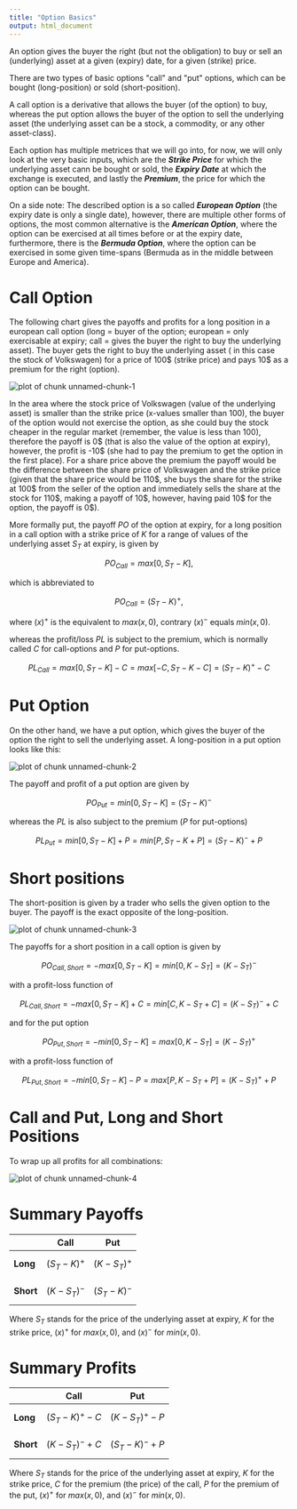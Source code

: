 ```yaml
---
title: "Option Basics"
output: html_document
---
```


An option gives the buyer the right (but not the obligation) to buy or sell an (underlying) asset at a given (expiry) date, for a given (strike) price.

There are two types of basic options "call" and "put" options, which can be bought (long-position) or sold (short-position). 

A call option is a derivative that allows the buyer (of the option) to buy, whereas the put option allows the buyer of the option to sell the underlying asset (the underlying asset can be a stock, a commodity, or any other asset-class). 

Each option has multiple metrices that we will go into, for now, we will only look at the very basic inputs, which are the ***Strike Price*** for which the underlying asset cann be bought or sold, the ***Expiry Date*** at which the exchange is executed, and lastly the ***Premium***, the price for which the option can be bought.

On a side note: The described option is a so called ***European Option*** (the expiry date is only a single date), however, there are multiple other forms of options, the most common alternative is the ***American Option***, where the option can be exercised at all times before or at the expiry date, furthermore, there is the ***Bermuda Option***, where the option can be exercised in some given time-spans (Bermuda as in the middle between Europe and America).

# Call Option

The following chart gives the payoffs and profits for a long position in a european call option (long = buyer of the option; european = only exercisable at expiry; call = gives the buyer the right to buy the underlying asset). The buyer gets the right to buy the underlying asset ( in this case the stock of Volkswagen) for a price of 100\$ (strike price) and pays 10\$ as a premium for the right (option). 

![plot of chunk unnamed-chunk-1](figure/unnamed-chunk-1-1.png)

In the area where the stock price of Volkswagen (value of the underlying asset) is smaller than the strike price (x-values smaller than 100), the buyer of the option would not exercise the option, as she could buy the stock cheaper in the regular market (remember, the value is less than 100), therefore the payoff is 0\$ (that is also the value of the option at expiry), however, the profit is -10\$ (she had to pay the premium to get the option in the first place). For a share price above the premium the payoff would be the difference between the share price of Volkswagen and the strike price (given that the share price would be 110\$, she buys the share for the strike at 100\$ from the seller of the option and immediately sells the share at the stock for 110\$, making a payoff of 10\$, however, having paid 10\$ for the option, the payoff is 0\$).

More formally put, the payoff $PO$ of the option at expiry, for a long position in a call option with a strike price of $K$ for a range of values of the underlying asset $S_T$ at expiry, is given by

$$PO_{Call} = max[0, S_T - K],$$

which is abbreviated to

$$PO_{Call} = (S_T - K) ^ +,$$

where $(x)^+$ is the equivalent to $max(x, 0)$, contrary $(x)^-$ equals $min(x, 0)$.

whereas the profit/loss $PL$ is subject to the premium, which is normally called $C$ for call-options and $P$ for put-options.

$$PL_{Call} = max[0, S_T - K] - C = max[- C, S_T - K - C] = (S_T - K) ^+ - C$$

# Put Option 

On the other hand, we have a put option, which gives the buyer of the option the right to sell the underlying asset. A long-position in a put option looks like this:

![plot of chunk unnamed-chunk-2](figure/unnamed-chunk-2-1.png)

The payoff and profit of a put option are given by

$$PO_{Put} = min[0, S_T - K] = (S_T - K)^-$$

whereas the $PL$ is also subject to the premium ($P$ for put-options)

$$PL_{Put} = min[0, S_T - K] + P = min[P, S_T - K + P] = (S_T - K)^-  + P$$


# Short positions

The short-position is given by a trader who sells the given option to the buyer. The payoff is the exact opposite of the long-position. 

![plot of chunk unnamed-chunk-3](figure/unnamed-chunk-3-1.png)

The payoffs for a short position in a call option is given by

$$PO_{Call, Short} = - max[0, S_T - K] = min[0, K - S_T] = (K-S_T)^-$$

with a profit-loss function of

$$PL_{Call, Short} = - max[0, S_T - K] + C = min[C, K - S_T + C] = (K-S_T)^- + C$$

and for the put option

$$ PO_{Put, Short} = - min[0, S_T - K] = max[0, K - S_T] = (K-S_T)^+$$

with a profit-loss function of 

$$PL_{Put, Short} = - min[0, S_T - K] - P = max[P, K-S_T + P] = (K-S_T)^+ + P$$


# Call and Put, Long and Short Positions

To wrap up all profits for all combinations:

![plot of chunk unnamed-chunk-4](figure/unnamed-chunk-4-1.png)

# Summary Payoffs 
|               | Call           | Put  |
| ------------- |:-------------:|:-----:|
| **Long**      | $$(S_T-K)^+$$ | $$(K-S_T)^+$$ |
| **Short**      | $$(K-S_T)^-$$      |   $$(S_T-K)^-$$ |

Where $S_T$ stands for the price of the underlying asset at expiry, $K$ for the strike price, $(x)^+$ for $max(x, 0)$, and $(x)^-$ for $min(x, 0)$.

# Summary Profits
|               | Call           | Put  |
| ------------- |:-------------:|:-----:|
| **Long**      | $$(S_T-K)^+ - C$$ | $$(K-S_T)^+ - P$$ |
| **Short**      | $$(K-S_T)^- + C$$ |   $$(S_T-K)^- + P$$ |

Where $S_T$ stands for the price of the underlying asset at expiry, $K$ for the strike price, $C$ for the premium (the price) of the call, $P$ for the premium of the put, $(x)^+$ for $max(x, 0)$, and $(x)^-$ for $min(x, 0)$.
